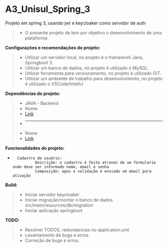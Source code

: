 # A3_Unisul_Spring_3
Projeto em spring 3, usando jwt e keycloaker como servidor de auth

>* O presente projeto de tem por objetivo o desenvolvimento de uma plataforma

    
**Configurações e recomendações do projeto:**
>*   Utilizar um servidor local, no projeto é o framework Java, Springboot 3.
>*   Utilizar um banco de dados, no projeto é utilizado o MySQL.
>*   Utilizar ferramenta para versionamento, no projeto é utilizado GIT.
>*   Utilizar um ambiente de trabalho para desenvolvimento, no projeto é utilizado o VSCode/IntelliJ

**Dependências do projeto:**
>*  JAVA - Backend
>*  Nome
>*  [Link](https://)

>* ------
>*  Nome
>*  [Link](https://)



**Funcionalidades do projeto:**
*       Cadastro de usuário:
                Descrição: o cadastro é feito atraves de um formulario onde deve ser informado nome, email e senha
                Composição: apos a validação é enviado um email para ativação
                
**Build:**
>* Iniciar servidor keycloaker 
>* Iniciar migração/montar o banco de dados
src/main/resources/db/migration
>* Iniciar aplicação springboot
                
**TODO:**
>*   Resolver TODOS, redundancias no application.yml
>*   Levantamento de bugs e erros.
>*   Correção de bugs e erros.
                

